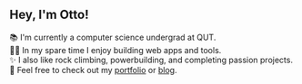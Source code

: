 ## Hey, I'm Otto!

📚 I'm currently a computer science undergrad at QUT.<br>👨‍💻 In my spare time I enjoy building web apps and tools.<br>✨ I also like rock climbing, powerbuilding, and completing passion projects.<br>📑 Feel free to check out my [portfolio](https://ottohellwig.vercel.app/) or [blog](https://ottohellwig.me/).
